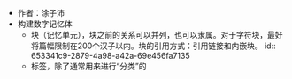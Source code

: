 - 作者：涂子沛
- 构建数字记忆体
	- 块（记忆单元），块之前的关系可以并列，也可以隶属。对于字符块，最好将篇幅限制在200个汉子以内。块的引用方式：引用链接和内嵌块。
	  id:: 653341c9-2879-4a98-a42a-69e456fa7135
	- 标签，除了通常用来进行“分类”的